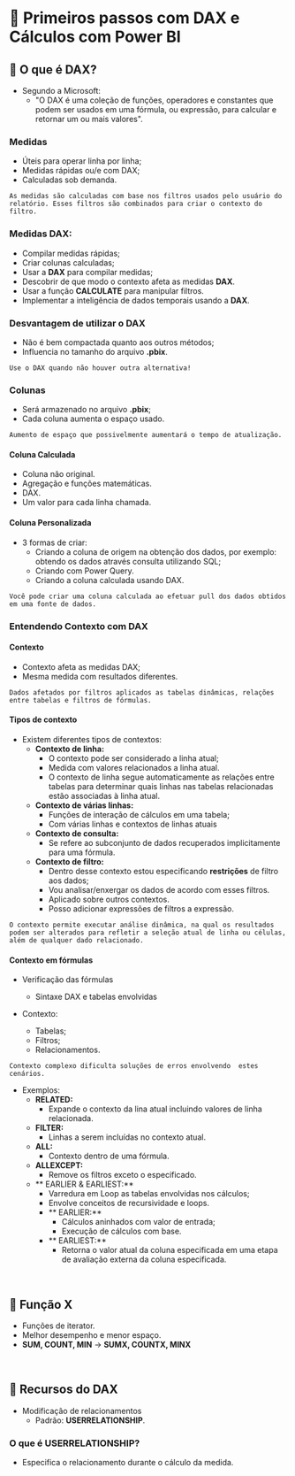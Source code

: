 # 📖 Primeiros passos com DAX e Cálculos com Power BI

## 📝 O que é DAX?

- Segundo a Microsoft:
	- "O DAX é uma coleção de funções, operadores e constantes que podem ser usados em uma fórmula, ou expressão, para calcular e retornar um ou mais valores".

### Medidas

- Úteis para operar linha por linha;
- Medidas rápidas ou/e com DAX;
- Calculadas sob demanda.

``As medidas são calculadas com base nos filtros usados pelo usuário do relatório. Esses filtros são combinados para criar o contexto do filtro.``


### Medidas DAX:

- Compilar medidas rápidas;
- Criar colunas calculadas;
- Usar a **DAX** para compilar medidas;
- Descobrir de que modo o contexto afeta as medidas **DAX**.
- Usar a função **CALCULATE** para manipular filtros.
- Implementar a inteligência de dados temporais usando a **DAX**.


### Desvantagem de utilizar o DAX

- Não é bem compactada quanto aos outros métodos;
- Influencia no tamanho do arquivo **.pbix**.

``Use o DAX quando não houver outra alternativa!``


### Colunas

- Será armazenado no arquivo **.pbix**;
- Cada coluna aumenta o espaço usado.

``Aumento de espaço que possivelmente aumentará o tempo de atualização.``


#### Coluna Calculada

- Coluna não original.
- Agregação e funções matemáticas.
- DAX.
- Um valor para cada linha chamada.


#### Coluna Personalizada

- 3 formas de criar:
	- Criando a coluna de origem na obtenção dos dados, por exemplo: obtendo os dados através consulta utilizando SQL;
	- Criando com Power Query.
	- Criando a coluna calculada usando DAX.
	
``Você pode criar uma coluna calculada ao efetuar pull dos dados obtidos em uma fonte de dados.``


### Entendendo Contexto com DAX

#### Contexto

- Contexto afeta as medidas DAX;
- Mesma medida com resultados diferentes.

``Dados afetados por filtros aplicados as tabelas dinâmicas, relações entre tabelas e filtros de fórmulas.``


#### Tipos de contexto

- Existem diferentes tipos de contextos:
	- **Contexto de linha:**
		- O contexto pode ser considerado a linha atual;
		- Medida com valores relacionados a linha atual.
		- O contexto de linha segue automaticamente as relações entre tabelas para determinar quais linhas nas tabelas relacionadas estão associadas à linha atual.
	- **Contexto de várias linhas:**
		- Funções de interação de cálculos em uma tabela;
		- Com várias linhas e contextos de linhas atuais
	- **Contexto de consulta:**
		- Se refere ao subconjunto de dados recuperados implicitamente para uma fórmula.
	- **Contexto de filtro:**
		- Dentro desse contexto estou especificando **restrições** de filtro aos dados;
		- Vou analisar/enxergar os dados de acordo com esses filtros.
		- Aplicado sobre outros contextos.
		- Posso adicionar expressões de filtros a expressão.
	
``O contexto permite executar análise dinâmica, na qual os resultados podem ser alterados para refletir a seleção atual de linha ou células, além de qualquer dado relacionado.``


#### Contexto em fórmulas

- Verificação das fórmulas
	- Sintaxe DAX e tabelas envolvidas
	
- Contexto:
	- Tabelas;
	- Filtros;
	- Relacionamentos.
	
``Contexto complexo dificulta soluções de erros envolvendo  estes cenários.``

- Exemplos:
	- **RELATED:**
		- Expande o contexto da lina atual incluindo valores de linha relacionada.
	- **FILTER:**
		- Linhas a serem incluídas no contexto atual.
	- **ALL:**
		- Contexto dentro de uma fórmula.
	- **ALLEXCEPT:**
		- Remove os filtros exceto o especificado.
	- ** EARLIER & EARLIEST:**
		- Varredura em Loop as tabelas envolvidas nos cálculos;
		- Envolve conceitos de recursividade e loops.
		- ** EARLIER:**
			- Cálculos aninhados com valor de entrada;
			- Execução de cálculos com base.
		- ** EARLIEST:**
			- Retorna o valor atual da coluna especificada em uma etapa de avaliação externa da coluna especificada.
			
<br>	
	
	
## 📝 Função X

- Funções de iterator.
- Melhor desempenho e menor espaço.
- **SUM, COUNT, MIN** -> **SUMX, COUNTX, MINX**

<br>	
	
	
## 📝 Recursos do DAX

- Modificação de relacionamentos
	- Padrão: **USERRELATIONSHIP**.

	
### O que é USERRELATIONSHIP?

- Especifica o relacionamento durante o cálculo da medida.

